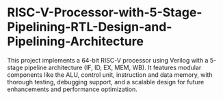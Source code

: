 # RISC-V-Processor-with-5-Stage-Pipelining-RTL-Design-and-Pipelining-Architecture
This project implements a 64-bit RISC-V processor using Verilog with a 5-stage pipeline architecture (IF, ID, EX, MEM, WB). It features modular components like the ALU, control unit, instruction and data memory, with thorough testing, debugging support, and a scalable design for future enhancements and performance optimization.
